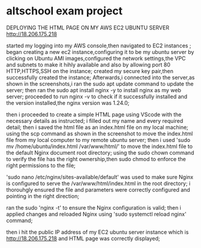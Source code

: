 # altschool exam project
DEPLOYING THE HTML PAGE ON MY AWS EC2 UBUNTU SERVER
http://18.206.175.218

started my logging into my AWS console,then navigated to EC2 instances ;
began creating a new ec2 instance,configuring it to be my ubuntu server by clicking on Ubuntu AMI images,configured the network settings,the VPC and subnets to make it hihly available and also by allowing port 80 HTTP,HTTPS,SSH on the instance;
created my secure key pair,then successfully created the instance;
Afterwards,i connected into the server,as shown in the screenshots,i ran the sudo apt update command to update the server;
then ran the sudo apt install nginx -y to install nginx as my web server;
proceeded to run nginx -v to check if it successfully installed and the version installed,the nginx version was 1.24.0;

then i proceeded to create a simple HTML page using VScode with the necessary details as instructed;
i filled out my name and every required detail;
then i saved the html file as an index.html file on my local machine;
using the scp command as shown in the screenshot to move the index.html file from my local computer to my remote ubuntu server;
then i used 'sudo mv /home/ubuntu/index.html /var/www/html/' to move the index.html file to the default Nginx document root directory;
using the sudo chown command to verify the file has the right ownership,then sudo chmod to enforce the right permissions to the file;

'sudo nano /etc/nginx/sites-available/default' was used to make sure Nginx is configured to serve the /var/www/html/index.html in the root directory;
i thorouhgly ensured the file and parameters were correctly configured and pointing in the right direction;

ran the sudo 'nginx -t' to ensure the Nginx configuration is valid;
then i applied changes and reloaded Nginx using 'sudo systemctl reload nginx' command;

then i hit the public IP address of my EC2 ubuntu server instance which is http://18.206.175.218 and HTML page was correctly displayed;

